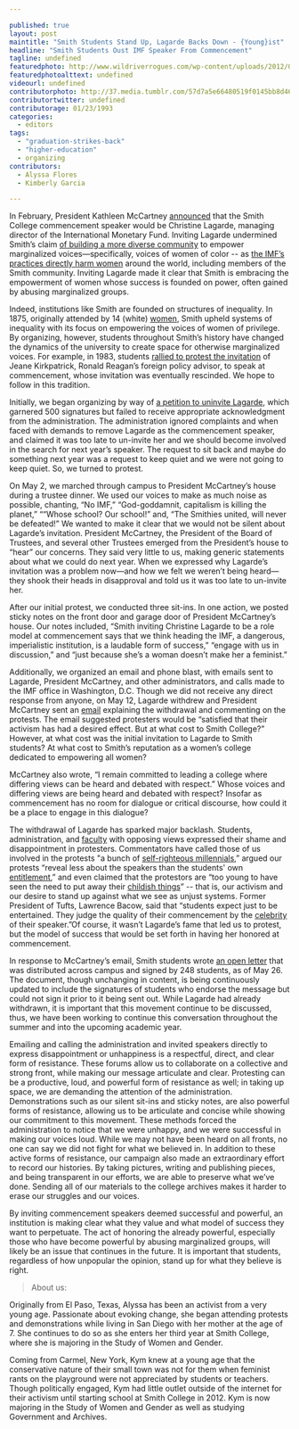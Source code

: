 ```yaml
---

published: true
layout: post
maintitle: "Smith Students Stand Up, Lagarde Backs Down - {Young}ist"
headline: "Smith Students Oust IMF Speaker From Commencement"
tagline: undefined
featuredphoto: http://www.wildriverrogues.com/wp-content/uploads/2012/04/office-with-cubicles.jpg
featuredphotoalttext: undefined
videourl: undefined
contributorphoto: http://37.media.tumblr.com/57d7a5e66480519f0145bb8d46a54460/tumblr_n627wbrcdX1rq2ndso1_1280.jpg
contributortwitter: undefined
contributorage: 01/23/1993
categories: 
  - editors
tags: 
  - "graduation-strikes-back"
  - "higher-education"
  - organizing
contributors: 
  - Alyssa Flores
  - Kimberly Garcia

---
```



In February, President Kathleen McCartney [announced](https://twitter.com/presmccartney/status/433979359196479488) that the Smith College commencement speaker would be Christine Lagarde, managing director of the International Monetary Fund. Inviting Lagarde undermined Smith’s claim [of building a more diverse community](http://www.smith.edu/wglc/campaign.php) to empower marginalized voices—specifically, voices of women of color -- as [the IMF’s practices directly harm women](http://www.globalfundforwomen.org/who-we-are/where-we-stand/1906-the-imf-violating-women-since-1945) around the world, including members of the Smith community. Inviting Lagarde made it clear that Smith is embracing the empowerment of women whose success is founded on power, often gained by abusing marginalized groups. 

Indeed, institutions like Smith are founded on structures of inequality. In 1875, originally attended by 14 (white) [women](http://www.liberalartscolleges.com/schools/smith-college/), Smith upheld systems of inequality with its focus on empowering the voices of women of privilege. By organizing, however, students throughout Smith’s history have changed the dynamics of the university to create space for otherwise marginalized voices. For example, in 1983, students [rallied to protest the invitation](http://www.nytimes.com/1983/03/11/opinion/l-smith-college-and-the-ambassador-024627.html) of Jeane Kirkpatrick, Ronald Reagan’s foreign policy advisor, to speak at commencement, whose invitation was eventually rescinded. We hope to follow in this tradition. 

Initially, we began organizing by way of [a petition to uninvite Lagarde](http://www.ipetitions.com/petition/reconsider-the-smith-college-2014-commencement), which garnered 500 signatures but failed to receive appropriate acknowledgment from the administration. The administration ignored complaints and when faced with demands to remove Lagarde as the commencement speaker, and claimed it was too late to un-invite her and we should become involved in the search for next year’s speaker. The request to sit back and maybe do something next year was a request to keep quiet and we were not going to keep quiet. So, we turned to protest.

On May 2, we marched through campus to President McCartney’s house during a trustee dinner. We used our voices to make as much noise as possible, chanting, “No IMF,” “God-goddamnit, capitalism is killing the planet,”  ““Whose school? Our school!” and, “The Smithies united, will never be defeated!” We wanted to make it clear that we would not be silent about Lagarde’s invitation. President McCartney, the President of the Board of Trustees, and several other Trustees emerged from the President’s house to “hear” our concerns. They said very little to us, making generic statements about what we could do next year. When we expressed why Lagarde’s invitation was a problem now—and how we felt we weren’t being heard—they shook their heads in disapproval and told us it was too late to un-invite her.

After our initial protest, we conducted three sit-ins. In one action, we posted sticky notes on the front door and garage door of President McCartney’s house. Our notes included, “Smith inviting Christine Lagarde to be a role model at commencement says that we think heading the IMF, a dangerous, imperialistic institution, is a laudable form of success,” “engage with us in discussion,” and “just because she’s a woman doesn’t make her a feminist.” 

Additionally, we organized an email and phone blast, with emails sent to Lagarde, President McCartney, and other administrators, and calls made to the IMF office in Washington, D.C. Though we did not receive any direct response from anyone, on May 12, Lagarde withdrew and President McCartney sent an [email](http://www.smith.edu/president/speeches-writings/commencement2014) explaining the withdrawal and commenting on the protests. The email suggested protesters would be “satisfied that their activism has had a desired effect. But at what cost to Smith College?” However, at what cost was the initial invitation to Lagarde to Smith students? At what cost to Smith’s reputation as a women’s college dedicated to empowering all women?

McCartney also wrote, “I remain committed to leading a college where differing views can be heard and debated with respect.” Whose voices and differing views are being heard and debated with respect? Insofar as commencement has no room for dialogue or critical discourse, how could it be a place to engage in this dialogue? 

The withdrawal of Lagarde has sparked major backlash. Students, administration, and [faculty](http://www.smith.edu/news/faculty-statement-lagarde/) with opposing views expressed their shame and disappointment in protesters. Commentators have called those of us involved in the protests "a bunch of [self-righteous millennials](http://time.com/97722/smith-college-christine-lagarde/),” argued our protests “reveal less about the speakers than the students' own [entitlement](http://www.syracuse.com/opinion/index.ssf/2014/05/elite_college_students_protest_their_elite_commencement_speakers_commentary.html),” and even claimed that the protestors are “too young to have seen the need to put away their [childish things](http://theweek.com/article/index/261515/the-lazy-moralism-of-liberal-college-politics)” -- that is, our activism and our desire to stand up against what we see as unjust systems. Former President of Tufts, Lawrence Bacow, said that “students expect just to be entertained. They judge the quality of their commencement by the [celebrity](http://www.bloomberg.com/news/2014-05-13/commencement-speaker-tradition-in-question-as-protests-persist.html) of their speaker.”Of course, it wasn’t Lagarde’s fame that led us to protest, but the model of success that would be set forth in having her honored at commencement.

In response to McCartney’s email, Smith students wrote [an open letter](https://docs.google.com/a/youngist.org/document/d/1x6cpavh570kZ-Iqb9816_wHgehrj4DmKPNcwByd1WP4/edit) that was distributed across campus and signed by 248 students, as of May 26. The document, though unchanging in content, is being continuously updated to include the signatures of students who endorse the message but could not sign it prior to it being sent out. While Lagarde had already withdrawn, it is important that this movement continue to be discussed, thus, we have been working to continue this conversation throughout the summer and into the upcoming academic year.

Emailing and calling the administration and invited speakers directly to express disappointment or unhappiness is a respectful, direct, and clear form of resistance. These forums allow us to collaborate on a collective and strong front, while making our message articulate and clear. Protesting can be a productive, loud, and powerful form of resistance as well; in taking up space, we are demanding the attention of the administration. Demonstrations such as our silent sit-ins and sticky notes, are also powerful forms of resistance, allowing us to be articulate and concise while showing our commitment to this movement. These methods forced the administration to notice that we were unhappy, and we were successful in making our voices loud. While we may not have been heard on all fronts, no one can say we did not fight for what we believed in. In addition to these active forms of resistance, our campaign also made an extraordinary effort to record our histories. By taking pictures, writing and publishing pieces, and being transparent in our efforts, we are able to preserve what we’ve done. Sending all of our materials to the college archives makes it harder to erase our struggles and our voices. 

By inviting commencement speakers deemed successful and powerful, an institution is making clear what they value and what model of success they want to perpetuate. The act of honoring the already powerful, especially those who have become powerful by abusing marginalized groups, will likely be an issue that continues in the future. It is important that students, regardless of how unpopular the opinion, stand up for what they believe is right. 


> About us:

Originally from El Paso, Texas, Alyssa has been an activist from a very young age. Passionate about evoking change, she began attending protests and demonstrations while living in San Diego with her mother at the age of 7. She continues to do so as she enters her third year at Smith College, where she is majoring in the Study of Women and Gender.

Coming from Carmel, New York, Kym knew at a young age that the conservative nature of their small town was not for them when feminist rants on the playground were not appreciated by students or teachers. Though politically engaged, Kym had little outlet outside of the internet for their activism until starting school at Smith College in 2012. Kym is now majoring in the Study of Women and Gender as well as studying Government and Archives.
